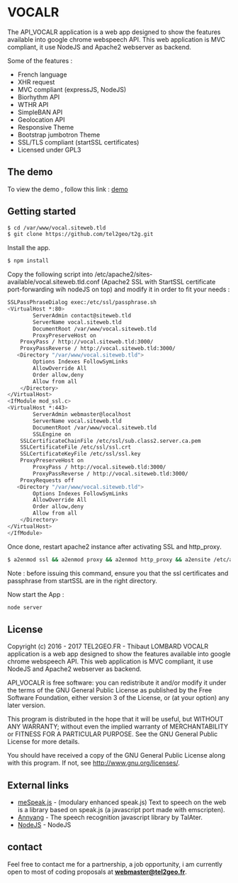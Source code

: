 # VOCALR
The API_VOCALR application is a web app designed to show the features available into google chrome webspeech API. This web application is MVC compliant, it use NodeJS and Apache2 webserver as backend. 

Some of the features :
* French language
* XHR request
* MVC compliant (expressJS, NodeJS)
* Biorhythm API
* WTHR API
* SimpleBAN API
* Geolocation API
* Responsive Theme
* Bootstrap jumbotron Theme
* SSL/TLS compliant (startSSL certificates)
* Licensed under GPL3

## The demo
To view the demo , follow this link : [demo]

## Getting started
```sh
$ cd /var/www/vocal.siteweb.tld 
$ git clone https://github.com/tel2geo/t2g.git
```
Install the app.
```sh
$ npm install

```
Copy the following script into /etc/apache2/sites-available/vocal.siteweb.tld.conf (Apache2 SSL with StartSSL certificate port-forwarding wih nodeJS on top) and modify it in order to fit your needs :
```sh
SSLPassPhraseDialog exec:/etc/ssl/passphrase.sh
<VirtualHost *:80>
        ServerAdmin contact@siteweb.tld
        ServerName vocal.siteweb.tld
        DocumentRoot /var/www/vocal.siteweb.tld
    	ProxyPreserveHost on
   	ProxyPass / http://vocal.siteweb.tld:3000/
   	ProxyPassReverse / http://vocal.siteweb.tld:3000/
   <Directory "/var/www/vocal.siteweb.tld">
        Options Indexes FollowSymLinks
        AllowOverride All
        Order allow,deny
        Allow from all
    </Directory>
</VirtualHost>
<IfModule mod_ssl.c>
<VirtualHost *:443>
        ServerAdmin webmaster@localhost
        ServerName vocal.siteweb.tld
        DocumentRoot /var/www/vocal.siteweb.tld
        SSLEngine on
	SSLCertificateChainFile /etc/ssl/sub.class2.server.ca.pem
	SSLCertificateFile /etc/ssl/ssl.crt
	SSLCertificateKeyFile /etc/ssl/ssl.key
	ProxyPreserveHost on
        ProxyPass / http://vocal.siteweb.tld:3000/
        ProxyPassReverse / http://vocal.siteweb.tld:3000/
	ProxyRequests off
   <Directory "/var/www/vocal.siteweb.tld">
        Options Indexes FollowSymLinks
        AllowOverride All
        Order allow,deny
        Allow from all
    </Directory>
</VirtualHost>
</IfModule>

```
Once done, restart apache2 instance after activating SSL and http_proxy.
```sh
$ a2enmod ssl && a2enmod proxy && a2enmod http_proxy && a2ensite /etc/apache2/sites-available/vocal.siteweb.tld && service apache2 restart
```
Note : before issuing this command, ensure you that the ssl certificates and passphrase from startSSL are in the right directory.

Now start the App :
```sh
node server
```

## License
Copyright (c) 2016 - 2017 TEL2GEO.FR - Thibaut LOMBARD
VOCALR application is a web app designed to show the features available into google chrome webspeech API. This web application is MVC compliant, it use NodeJS and Apache2 webserver as backend. 

API_VOCALR is free software: you can redistribute it and/or modify
it under the terms of the GNU General Public License as published by
the Free Software Foundation, either version 3 of the License, or
(at your option) any later version.

This program is distributed in the hope that it will be useful,
but WITHOUT ANY WARRANTY; without even the implied warranty of
MERCHANTABILITY or FITNESS FOR A PARTICULAR PURPOSE.  See the
GNU General Public License for more details.

You should have received a copy of the GNU General Public License
along with this program.  If not, see <http://www.gnu.org/licenses/>.

## External links
* [meSpeak.js] - (modulary enhanced speak.js) Text to speech on the web is a library based on speak.js (a javascript port made with emscripten).
* [Annyang] - The speech recognition javascript library by TalAter.
* [NodeJS] - NodeJS

## contact
Feel free to contact me for a partnership, a job opportunity, i am currently open to most of coding proposals at **webmaster@tel2geo.fr**.

[comment]: #
   [demo]: <https://vocal.ctrlfagency.com>
   [meSpeak.js]: <http://www.masswerk.at/mespeak/>
   [Annyang]: <https://www.talater.com/annyang/>
   [NodeJS]: <https://nodejs.org/>


  


